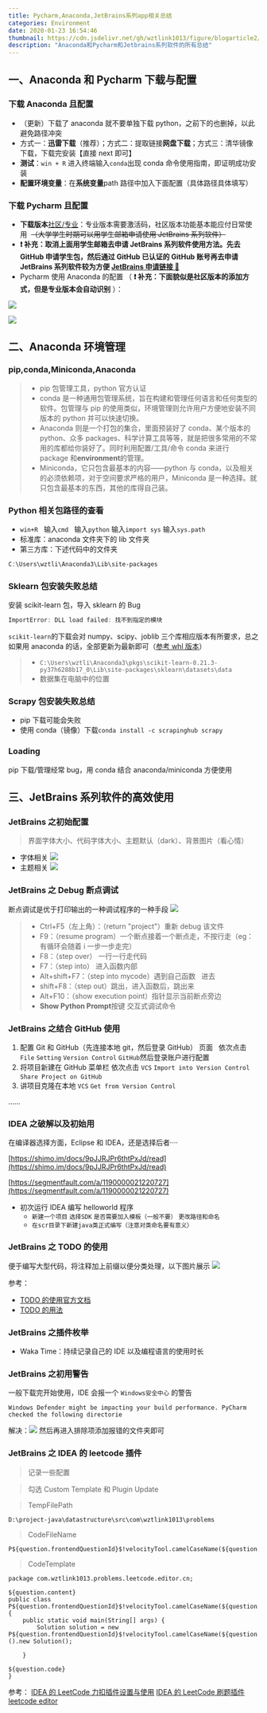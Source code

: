 ```yaml
---
title: Pycharm,Anaconda,JetBrains系列app相关总结
categories: Environment
date: 2020-01-23 16:54:46
thumbnail: https://cdn.jsdelivr.net/gh/wztlink1013/figure/blogarticle2/1037590.jpg
description: "Anaconda和Pycharm和Jetbrains系列软件的所有总结"
---
```


## 一、Anaconda 和 Pycharm 下载与配置

### 下载 Anaconda 且配置

- （更新）下载了 anaconda 就不要单独下载 python，之前下的也删掉，以此避免路径冲突
- 方式一：**迅雷下载**（推荐）；方式二：提取链接**网盘下载**；方式三：清华镜像下载，下载完安装【直接 next 即可】
- **测试**：`win + R` 进入终端输入`conda`出现 conda 命令使用指南，即证明成功安装
- **配置环境变量**：在**系统变量**path 路径中加入下面配置（具体路径具体填写）

### 下载 Pycharm 且配置

- **下载版本**[社区/专业](https://www.jetbrains.com/pycharm/download/)：专业版本需要激活码，社区版本功能基本能应付日常使用  ~~（大学学生时期可以用学生邮箱申请使用 JetBrains 系列软件）~~
- **❗ 补充：取消上面用学生邮箱去申请 JetBrains 系列软件使用方法。先去 GitHub 申请学生包，然后通过 GitHub 已认证的 GitHub 账号再去申请 JetBrains 系列软件较为方便 [JetBrains 申请链接 🔗](https://www.jetbrains.com/zh-cn/community/education/?_ga=2.186354217.1063699871.1594345232-1379189663.1590592761#students)**
- Pycharm 使用 Anaconda 的配置 （ **❗ 补充：下面貌似是社区版本的添加方式，但是专业版本会自动识别** ）：

![](https://cdn.nlark.com/yuque/0/2020/png/1484158/1598685306285-e6ca8228-9234-4c7f-97f3-9d7fc26e0728.png#align=left&display=inline&height=266&margin=%5Bobject%20Object%5D&originHeight=1077&originWidth=1843&size=0&status=done&style=shadow&width=456)

![](https://cdn.nlark.com/yuque/0/2020/png/1484158/1598685306347-9a79eaf2-93cf-4ed4-b008-9e49aa66ad7e.png#align=left&display=inline&height=324&margin=%5Bobject%20Object%5D&originHeight=885&originWidth=1227&size=0&status=done&style=shadow&width=449)

## 二、Anaconda 环境管理

### pip,conda,Miniconda,Anaconda

> - pip 包管理工具，python 官方认证
> - conda 是一种通用包管理系统，旨在构建和管理任何语言和任何类型的软件。包管理与 pip 的使用类似，环境管理则允许用户方便地安装不同版本的 python 并可以快速切换。
> - Anaconda 则是一个打包的集合，里面预装好了 conda、某个版本的 python、众多 packages、科学计算工具等等，就是把很多常用的不常用的库都给你装好了。同时利用配置/工具/命令 conda 来进行 package 和**environment**的管理。
> - Miniconda，它只包含最基本的内容——python 与 conda，以及相关的必须依赖项，对于空间要求严格的用户，Miniconda 是一种选择。就只包含最基本的东西，其他的库得自己装。

### Python 相关包路径的查看

- `win+R`   输入`cmd`   输入`python` 输入`import sys` 输入`sys.path`
- 标准库：anaconda 文件夹下的 lib 文件夹
- 第三方库：下述代码中的文件夹

```powershell
C:\Users\wztli\Anaconda3\Lib\site-packages
```

### Sklearn 包安装失败总结

安装 scikit-learn 包，导入 sklearn 的 Bug

```powershell
ImportError: DLL load failed: 找不到指定的模块
```

`scikit-learn`的下载会对 numpy、scipy、joblib 三个库相应版本有所要求，总之如果用 anaconda 的话，全部更新为最新即可（[参考 whl 版本](https://www.lfd.uci.edu/~gohlke/pythonlibs/)）

> - `C:\Users\wztli\Anaconda3\pkgs\scikit-learn-0.21.3-py37h6288b17_0\Lib\site-packages\sklearn\datasets\data`
> - 数据集在电脑中的位置

### Scrapy 包安装失败总结

- pip 下载可能会失败
- 使用 conda（镜像）下载`conda install -c scrapinghub scrapy`

### Loading

pip 下载/管理经常 bug，用 conda 结合 anaconda/miniconda 方便使用

## 三、JetBrains 系列软件的高效使用

### JetBrains 之初始配置

> 界面字体大小、代码字体大小、主题默认（dark）、背景图片（看心情）

- 字体相关
  ![](https://cdn.nlark.com/yuque/0/2020/png/1484158/1598685306645-d747b801-f817-475d-93e7-a9357a6f810b.png#align=left&display=inline&height=886&margin=%5Bobject%20Object%5D&originHeight=886&originWidth=1227&size=0&status=done&style=none&width=1227)
- 主题相关
  ![](https://cdn.nlark.com/yuque/0/2020/png/1484158/1598685306383-6425ce01-32e1-4216-b62e-def25d1e9dc7.png#align=left&display=inline&height=886&margin=%5Bobject%20Object%5D&originHeight=886&originWidth=1227&size=0&status=done&style=none&width=1227)

### JetBrains 之 Debug 断点调试

断点调试是优于打印输出的一种调试程序的一种手段
![](https://cdn.nlark.com/yuque/0/2020/png/1484158/1598685306462-78e560c3-6150-4b08-b806-34919a36f0a2.png#align=left&display=inline&height=397&margin=%5Bobject%20Object%5D&originHeight=397&originWidth=769&size=0&status=done&style=none&width=769)

> - Ctrl+F5（左上角）：（return "project"）重新 debug 该文件
> - F9：（resume program）一个断点接着一个断点走，不按行走（eg：有循环会随着 i 一步一步走完）
> - F8：（step over） 一行一行走代码
> - F7：（step into） 进入函数内部
> - Alt+shift+F7：（step into mycode）遇到自己函数   进去
> - shift+F8：（step out）跳出，进入函数后，跳出来
> - Alt+F10：（show execution point）指针显示当前断点旁边
> - **Show Python Prompt**按键
>   交互式调试命令

### JetBrains 之结合 GitHub 使用

1. 配置 Git 和 GitHub（先连接本地 git，然后登录 GitHub）
   页面   依次点击`File` `Setting` `Version Control` `GitHub`然后登录账户进行配置
1. 将项目新建在 GitHub
   菜单栏 依次点击 `VCS` `Import into Version Control` `Share Project on GitHub`
1. 讲项目克隆在本地 `VCS` `Get from Version Control`

……

### IDEA 之破解以及初始用

在编译器选择方面，Eclipse 和 IDEA，还是选择后者····

[https://shimo.im/docs/9pJJRJPr6thtPxJd/read](https://shimo.im/docs/9pJJRJPr6thtPxJd/read)

[https://segmentfault.com/a/1190000021220727](https://segmentfault.com/a/1190000021220727)

- 初次运行 IDEA 编写 helloworld 程序
  - `新建一个项目` `选择SDK` `是否需要加入模板（一般不要）` `更改路径和命名`
  - `在scr目录下新建java类正式编写（注意对类命名要有意义）`

### JetBrains 之 TODO 的使用

便于编写大型代码，将注释加上前缀以便分类处理，以下图片展示
![](https://cdn.nlark.com/yuque/0/2020/png/1484158/1598685306509-efc968a4-bf76-44f3-8347-52cbb5a7cc73.png#align=left&display=inline&height=689&margin=%5Bobject%20Object%5D&originHeight=689&originWidth=1890&size=0&status=done&style=none&width=1890)

参考：

- [TODO 的使用官方文档](https://www.jetbrains.com/help/pycharm/using-todo.html)
- [TODO 的用法](https://blog.csdn.net/weixin_34277853/article/details/94205060?utm_medium=distribute.pc_relevant.none-task-blog-BlogCommendFromBaidu-5&depth_1-utm_source=distribute.pc_relevant.none-task-blog-BlogCommendFromBaidu-5)

### JetBrains 之插件枚举

- Waka Time：持续记录自己的 IDE 以及编程语言的使用时长

### JetBrains 之初用警告

一般下载完开始使用，IDE 会报一个 `Windows安全中心` 的警告

```
Windows Defender might be impacting your build performance. PyCharm checked the following directorie
```

解决：![](https://cdn.nlark.com/yuque/0/2020/png/1484158/1598685306961-bcb04392-e8c2-4f3a-a7f0-d2d1516afe70.png#align=left&display=inline&height=700&margin=%5Bobject%20Object%5D&originHeight=700&originWidth=1184&size=0&status=done&style=none&width=1184)
然后再进入排除项添加报错的文件夹即可

### JetBrains 之 IDEA 的 leetcode 插件

> 记录一些配置

> 勾选 Custom Template 和 Plugin Update

> TempFilePath

```
D:\project-java\datastructure\src\com\wztlink1013\problems
```

> CodeFileName

```
P${question.frontendQuestionId}$!velocityTool.camelCaseName(${question.titleSlug})
```

> CodeTemplate

```
package com.wztlink1013.problems.leetcode.editor.cn;

${question.content}
public class P${question.frontendQuestionId}$!velocityTool.camelCaseName(${question.titleSlug}){
    public static void main(String[] args) {
        Solution solution = new P${question.frontendQuestionId}$!velocityTool.camelCaseName(${question.titleSlug})().new Solution();

    }

${question.code}
}
```

参考：
[IDEA 的 LeetCode 力扣插件设置与使用](https://blog.csdn.net/yxf19034516/article/details/106087994/)
[IDEA 的 LeetCode 刷题插件 leetcode editor](https://hacpai.com/article/1575547715310)
